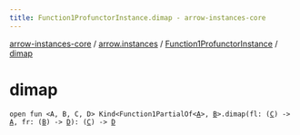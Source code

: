 ```yaml
---
title: Function1ProfunctorInstance.dimap - arrow-instances-core
---
```


[arrow-instances-core](../../index.html) / [arrow.instances](../index.html) / [Function1ProfunctorInstance](index.html) / [dimap](./dimap.html)

# dimap

`open fun <A, B, C, D> Kind<Function1PartialOf<`[`A`](dimap.html#A)`>, `[`B`](dimap.html#B)`>.dimap(fl: (`[`C`](dimap.html#C)`) -> `[`A`](dimap.html#A)`, fr: (`[`B`](dimap.html#B)`) -> `[`D`](dimap.html#D)`): (`[`C`](dimap.html#C)`) -> `[`D`](dimap.html#D)
